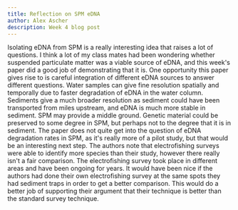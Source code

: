 ```yaml
---
title: Reflection on SPM eDNA
author: Alex Ascher
description: Week 4 blog post
---
```

Isolating eDNA from SPM is a really interesting idea that raises a lot of questions. I think a lot of my class mates had been wondering whether suspended particulate matter was a viable source of eDNA, and this week's paper did a good job of demonstrating that it is. One opportunity this paper gives rise to is careful integration of different eDNA sources to answer different questions. Water samples can give fine resolution spatially and temporally due to faster degradation of eDNA in the water column. Sediments give a much broader resolution as sediment could have been transported from miles upstream, and eDNA is much more stable in sediment. SPM may provide a middle ground. Genetic material could be preserved to some degree in SPM, but perhaps not to the degree that it is in sediment. The paper does not quite get into the question of eDNA degradation rates in SPM, as it's really more of a pilot study, but that would be an interesting next step. The authors note that electrofishing surveys were able to identify more species than their study, however there really isn't a fair comparison. The electrofishing survey took place in different areas and have been ongoing for years. It would have been nice if the authors had done their own electrofishing survey at the same spots they had sediment traps in order to get a better comparison. This would do a better job of supporting their argument that their technique is better than the standard survey technique.